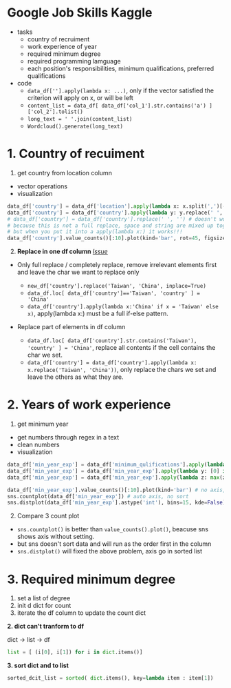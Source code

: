 # Google Job Skills Kaggle

- tasks
  - country of recruiment
  - work experience of year 
  - required minimum degree 
  - required programming lamguage
  - each position's responsibilities, minimum qualifications, preferred qualifications
- code
  - ```data_df[''].apply(lambda x: ...)```, only if the vector satisfied the criterion will apply on x, or will be left
  - ```content_list = data_df[ data_df['col_1'].str.contains('a') ]['col_2'].tolist()```
  - ```long_text = ' '.join(content_list)```
  - ```Wordcloud().generate(long_text)```

# 1. Country of recuiment

1. get country from location column

  - vector operations    
  - visualization
  ```python
  data_df['country'] = data_df['location'].apply(lambda x: x.split(',')[-1])
  data_df['country'] = data_df['country'].apply(lambda y: y.replace(' ', ''))
  # data_df['country'] = data_df['country'].replace(' ', '') # doesn't work
  # because this is not a full replace, space and string are mixed up together
  # but when you put it into a apply(lambda x:) it works!!!
  data_df['country'].value_counts()[:10].plot(kind='bar', rot=45, figsize=(12,8))
  ```    

2. **Replace in one df column** [_Issue_](https://github.com/davidkorea/DATA_ANALYSIS/issues/2)

  - Only full replace / completely replace, remove irrelevant elements first and leave the char we want to replace only
    - ```new_df['country'].replace('Taiwan', 'China', inplace=True)```
    - ```data_df.loc[ data_df['country']=='Taiwan', 'country' ] = 'China'```      
    - ```data_df['country'].apply(lambda x:'China' if x = 'Taiwan' else x)```, apply(lambda x:) must be a full if-else pattern.

  - Replace part of elements in df column
    - ```data_df.loc[ data_df['country'].str.contains('Taiwan'), 'country' ] = 'China'```, replace all contents if the cell contains the char we set.
    - ```data_df['country'] = data_df['country'].apply(lambda x: x.replace('Taiwan', 'China'))```, only replace the chars we set and leave the others as what they are.

# 2. Years of work experience

1. get minimum year 
  
  - get numbers through regex in a text
  - clean numbers
  - visualization
  ```python
  data_df['min_year_exp'] = data_df['minimum_qulifications'].apply(lambda x: re.findall('([0-9]+) year', x))
  data_df['min_year_exp'] = data_df['min_year_exp'].apply(lambda y: [0] if len(y)==0 else y)
  data_df['min_year_exp'] = data_df['min_year_exp'].apply(lambda z: max(z))
  
  data_df['min_year_exp'].value_counts()[:10].plot(kind='bar') # no axis, sorted
  sns.countplot(data_df['min_year_exp']) # auto axis, no sort
  sns.distplot(data_df['min_year_exp'].astype('int'), bins=15, kde=False) # auto axis, sorted 【O】
  ```
2. Compare 3 count plot
  - ```sns.countplot()``` is better than ```value_counts().plot()```, beacuse sns shows axis without setting. 
  - but sns doesn't sort data and will run as the order first in the column
  - ```sns.distplot()``` will fixed the above problem, axis go in sorted list


# 3. Required minimum degree

1. set a list of degree
2. init d dict for count
3. iterate the df column to update the count dict





**2. dict can't tranform to df**

dict -> list -> df

```python
list = [ (i[0], i[1]) for i in dict.items()]
```

**3. sort dict and to list**

```python
sorted_dcit_list = sorted( dict.items(), key=lambda item : item[1])
```

